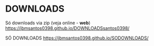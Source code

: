 # DOWNLOADS
Só downloads via zip (veja online - <b>web</b>)<br/>
https://jbmsantos0398.github.io/DOWNLOADSsantos0398/

SÓ DOWNLOADS
https://jbmsantos0398.github.io/SODOWNLOADS/


